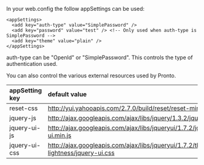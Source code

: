 In your web.config the follow appSettings can be used:
```
<appSettings>
  <add key="auth-type" value="SimplePassword" />
  <add key="password" value="test" /> <!-- Only used when auth-type is SimplePassword -->
  <add key="theme" value="plain" />
</appSettings>
```

auth-type can be "OpenId" or "SimplePassword". This controls the type of authentication used.

You can also control the various external resources used by Pronto.

| **appSetting key** | **default value** |
|:-------------------|:------------------|
| reset-css | http://yui.yahooapis.com/2.7.0/build/reset/reset-min.css |
| jquery-js | http://ajax.googleapis.com/ajax/libs/jquery/1.3.2/jquery.min.js |
| jquery-ui-js | http://ajax.googleapis.com/ajax/libs/jqueryui/1.7.2/jquery-ui.min.js |
| jquery-ui-css | http://ajax.googleapis.com/ajax/libs/jqueryui/1.7.2/themes/ui-lightness/jquery-ui.css |